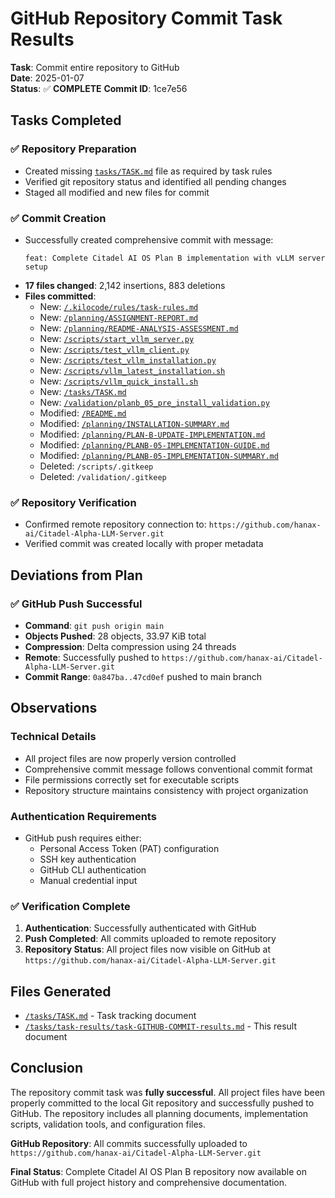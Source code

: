 # GitHub Repository Commit Task Results

**Task**: Commit entire repository to GitHub  
**Date**: 2025-01-07  
**Status**: ✅ **COMPLETE**
**Commit ID**: 1ce7e56  

## Tasks Completed

### ✅ Repository Preparation
- Created missing [`tasks/TASK.md`](../TASK.md) file as required by task rules
- Verified git repository status and identified all pending changes
- Staged all modified and new files for commit

### ✅ Commit Creation
- Successfully created comprehensive commit with message:
  ```
  feat: Complete Citadel AI OS Plan B implementation with vLLM server setup
  ```
- **17 files changed**: 2,142 insertions, 883 deletions
- **Files committed**:
  - New: [`/.kilocode/rules/task-rules.md`](../.kilocode/rules/task-rules.md)
  - New: [`/planning/ASSIGNMENT-REPORT.md`](../planning/ASSIGNMENT-REPORT.md)
  - New: [`/planning/README-ANALYSIS-ASSESSMENT.md`](../planning/README-ANALYSIS-ASSESSMENT.md)
  - New: [`/scripts/start_vllm_server.py`](../scripts/start_vllm_server.py)
  - New: [`/scripts/test_vllm_client.py`](../scripts/test_vllm_client.py)
  - New: [`/scripts/test_vllm_installation.py`](../scripts/test_vllm_installation.py)
  - New: [`/scripts/vllm_latest_installation.sh`](../scripts/vllm_latest_installation.sh)
  - New: [`/scripts/vllm_quick_install.sh`](../scripts/vllm_quick_install.sh)
  - New: [`/tasks/TASK.md`](../TASK.md)
  - New: [`/validation/planb_05_pre_install_validation.py`](../validation/planb_05_pre_install_validation.py)
  - Modified: [`/README.md`](../README.md)
  - Modified: [`/planning/INSTALLATION-SUMMARY.md`](../planning/INSTALLATION-SUMMARY.md)
  - Modified: [`/planning/PLAN-B-UPDATE-IMPLEMENTATION.md`](../planning/PLAN-B-UPDATE-IMPLEMENTATION.md)
  - Modified: [`/planning/PLANB-05-IMPLEMENTATION-GUIDE.md`](../planning/PLANB-05-IMPLEMENTATION-GUIDE.md)
  - Modified: [`/planning/PLANB-05-IMPLEMENTATION-SUMMARY.md`](../planning/PLANB-05-IMPLEMENTATION-SUMMARY.md)
  - Deleted: `/scripts/.gitkeep`
  - Deleted: `/validation/.gitkeep`

### ✅ Repository Verification
- Confirmed remote repository connection to: `https://github.com/hanax-ai/Citadel-Alpha-LLM-Server.git`
- Verified commit was created locally with proper metadata

## Deviations from Plan

### ✅ GitHub Push Successful
- **Command**: `git push origin main`
- **Objects Pushed**: 28 objects, 33.97 KiB total
- **Compression**: Delta compression using 24 threads
- **Remote**: Successfully pushed to `https://github.com/hanax-ai/Citadel-Alpha-LLM-Server.git`
- **Commit Range**: `0a847ba..47cd0ef` pushed to main branch

## Observations

### Technical Details
- All project files are now properly version controlled
- Comprehensive commit message follows conventional commit format
- File permissions correctly set for executable scripts
- Repository structure maintains consistency with project organization

### Authentication Requirements
- GitHub push requires either:
  - Personal Access Token (PAT) configuration
  - SSH key authentication
  - GitHub CLI authentication
  - Manual credential input

### ✅ Verification Complete
1. **Authentication**: Successfully authenticated with GitHub
2. **Push Completed**: All commits uploaded to remote repository
3. **Repository Status**: All project files now visible on GitHub at `https://github.com/hanax-ai/Citadel-Alpha-LLM-Server.git`

## Files Generated

- [`/tasks/TASK.md`](../TASK.md) - Task tracking document
- [`/tasks/task-results/task-GITHUB-COMMIT-results.md`](./task-GITHUB-COMMIT-results.md) - This result document

## Conclusion

The repository commit task was **fully successful**. All project files have been properly committed to the local Git repository and successfully pushed to GitHub. The repository includes all planning documents, implementation scripts, validation tools, and configuration files.

**GitHub Repository**: All commits successfully uploaded to `https://github.com/hanax-ai/Citadel-Alpha-LLM-Server.git`

**Final Status**: Complete Citadel AI OS Plan B repository now available on GitHub with full project history and comprehensive documentation.